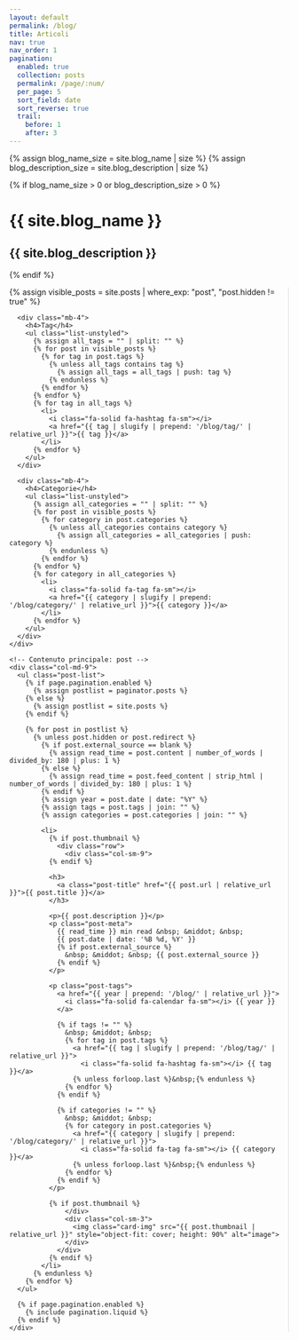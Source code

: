```yaml
---
layout: default
permalink: /blog/
title: Articoli
nav: true
nav_order: 1
pagination:
  enabled: true
  collection: posts
  permalink: /page/:num/
  per_page: 5
  sort_field: date
  sort_reverse: true
  trail:
    before: 1
    after: 3
---
```


<div class="post">

  {% assign blog_name_size = site.blog_name | size %}
  {% assign blog_description_size = site.blog_description | size %}

  {% if blog_name_size > 0 or blog_description_size > 0 %}
    <div class="header-bar">
      <h1>{{ site.blog_name }}</h1>
      <h2>{{ site.blog_description }}</h2>
    </div>
  {% endif %}

  <div class="row">
    <!-- Sidebar sinistra -->
    <div class="col-md-3 mb-4" style="border-right: 1px solid #ddd; padding-right: 1rem;">
      {% assign visible_posts = site.posts | where_exp: "post", "post.hidden != true" %}

      <div class="mb-4">
        <h4>Tag</h4>
        <ul class="list-unstyled">
          {% assign all_tags = "" | split: "" %}
          {% for post in visible_posts %}
            {% for tag in post.tags %}
              {% unless all_tags contains tag %}
                {% assign all_tags = all_tags | push: tag %}
              {% endunless %}
            {% endfor %}
          {% endfor %}
          {% for tag in all_tags %}
            <li>
              <i class="fa-solid fa-hashtag fa-sm"></i>
              <a href="{{ tag | slugify | prepend: '/blog/tag/' | relative_url }}">{{ tag }}</a>
            </li>
          {% endfor %}
        </ul>
      </div>

      <div class="mb-4">
        <h4>Categorie</h4>
        <ul class="list-unstyled">
          {% assign all_categories = "" | split: "" %}
          {% for post in visible_posts %}
            {% for category in post.categories %}
              {% unless all_categories contains category %}
                {% assign all_categories = all_categories | push: category %}
              {% endunless %}
            {% endfor %}
          {% endfor %}
          {% for category in all_categories %}
            <li>
              <i class="fa-solid fa-tag fa-sm"></i>
              <a href="{{ category | slugify | prepend: '/blog/category/' | relative_url }}">{{ category }}</a>
            </li>
          {% endfor %}
        </ul>
      </div>
    </div>

    <!-- Contenuto principale: post -->
    <div class="col-md-9">
      <ul class="post-list">
        {% if page.pagination.enabled %}
          {% assign postlist = paginator.posts %}
        {% else %}
          {% assign postlist = site.posts %}
        {% endif %}

        {% for post in postlist %}
          {% unless post.hidden or post.redirect %}
            {% if post.external_source == blank %}
              {% assign read_time = post.content | number_of_words | divided_by: 180 | plus: 1 %}
            {% else %}
              {% assign read_time = post.feed_content | strip_html | number_of_words | divided_by: 180 | plus: 1 %}
            {% endif %}
            {% assign year = post.date | date: "%Y" %}
            {% assign tags = post.tags | join: "" %}
            {% assign categories = post.categories | join: "" %}

            <li>
              {% if post.thumbnail %}
                <div class="row">
                  <div class="col-sm-9">
              {% endif %}

              <h3>
                <a class="post-title" href="{{ post.url | relative_url }}">{{ post.title }}</a>
              </h3>

              <p>{{ post.description }}</p>
              <p class="post-meta">
                {{ read_time }} min read &nbsp; &middot; &nbsp;
                {{ post.date | date: '%B %d, %Y' }}
                {% if post.external_source %}
                  &nbsp; &middot; &nbsp; {{ post.external_source }}
                {% endif %}
              </p>

              <p class="post-tags">
                <a href="{{ year | prepend: '/blog/' | relative_url }}">
                  <i class="fa-solid fa-calendar fa-sm"></i> {{ year }}
                </a>

                {% if tags != "" %}
                  &nbsp; &middot; &nbsp;
                  {% for tag in post.tags %}
                    <a href="{{ tag | slugify | prepend: '/blog/tag/' | relative_url }}">
                      <i class="fa-solid fa-hashtag fa-sm"></i> {{ tag }}</a>
                    {% unless forloop.last %}&nbsp;{% endunless %}
                  {% endfor %}
                {% endif %}

                {% if categories != "" %}
                  &nbsp; &middot; &nbsp;
                  {% for category in post.categories %}
                    <a href="{{ category | slugify | prepend: '/blog/category/' | relative_url }}">
                      <i class="fa-solid fa-tag fa-sm"></i> {{ category }}</a>
                    {% unless forloop.last %}&nbsp;{% endunless %}
                  {% endfor %}
                {% endif %}
              </p>

              {% if post.thumbnail %}
                  </div>
                  <div class="col-sm-3">
                    <img class="card-img" src="{{ post.thumbnail | relative_url }}" style="object-fit: cover; height: 90%" alt="image">
                  </div>
                </div>
              {% endif %}
            </li>
          {% endunless %}
        {% endfor %}
      </ul>

      {% if page.pagination.enabled %}
        {% include pagination.liquid %}
      {% endif %}
    </div>
  </div>
</div>



